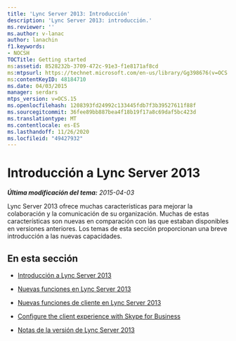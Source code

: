 ```yaml
---
title: 'Lync Server 2013: Introducción'
description: 'Lync Server 2013: introducción.'
ms.reviewer: ''
ms.author: v-lanac
author: lanachin
f1.keywords:
- NOCSH
TOCTitle: Getting started
ms:assetid: 8528232b-3709-472c-91e3-f1e8171af8cd
ms:mtpsurl: https://technet.microsoft.com/en-us/library/Gg398676(v=OCS.15)
ms:contentKeyID: 48184710
ms.date: 04/03/2015
manager: serdars
mtps_version: v=OCS.15
ms.openlocfilehash: 1208393fd24992c133445fdb7f3b39527611f88f
ms.sourcegitcommit: 36fee89bb887bea4f18b19f17a8c69daf5bc423d
ms.translationtype: MT
ms.contentlocale: es-ES
ms.lasthandoff: 11/26/2020
ms.locfileid: "49427932"
---
```

# <a name="getting-started-with-lync-server-2013"></a>Introducción a Lync Server 2013

<div data-xmlns="http://www.w3.org/1999/xhtml">

<div class="topic" data-xmlns="http://www.w3.org/1999/xhtml" data-msxsl="urn:schemas-microsoft-com:xslt" data-cs="https://msdn.microsoft.com/">

<div data-asp="https://msdn2.microsoft.com/asp">



</div>

<div id="mainSection">

<div id="mainBody">

<span> </span>

_**Última modificación del tema:** 2015-04-03_

Lync Server 2013 ofrece muchas características para mejorar la colaboración y la comunicación de su organización. Muchas de estas características son nuevas en comparación con las que estaban disponibles en versiones anteriores. Los temas de esta sección proporcionan una breve introducción a las nuevas capacidades.

<div>

## <a name="in-this-section"></a>En esta sección

  - [Introducción a Lync Server 2013](lync-server-2013-introduction.md)

  - [Nuevas funciones en Lync Server 2013](lync-server-2013-new-features.md)

  - [Nuevas funciones de cliente en Lync Server 2013](lync-server-2013-new-client-features.md)

  - [Configure the client experience with Skype for Business](configure-the-skype-for-business-client-in-lync-server-2013.md)

  - [Notas de la versión de Lync Server 2013](lync-server-2013-release-notes.md)

</div>

</div>

<span> </span>

</div>

</div>

</div>


